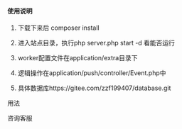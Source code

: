 #### 使用说明

1. 下载下来后 composer install

2. 进入站点目录，执行php server.php start -d 看能否运行

3. worker配置文件在application/extra目录下

4. 逻辑操作在application/push/controller/Event.php中

5. 具体数据库https://gitee.com/zzf199407/database.git

用法
<div class="laykefu-min">咨询客服</div>
<link href="http://你的域名/static/customer/css/laykefu.css" rel="stylesheet" type="text/css" />
<link href="http://你的域名/static/css/chat/css/jquery-sina-emotion.min.css" rel="stylesheet">
<script src="http://你的域名/static/customer/js/laykefu.js"></script>
<script type="text/javascript" src="http://你的域名/static/css/chat/js/jquery-sina-emotion.js"></script>
<!-- <script type="text/javascript" src="https://unpkg.com/vconsole/dist/vconsole.min.js"></script> -->
<script type="text/javascript">
 // var vConsole = new window.VConsole();
laykefu.init({
    group: 1,//客服分组
    socket: '',//聊天服务器地址（随便填）
    face_path: 'http://chat.tuanzf.top/static/customer/images/face',//表情包路径
    upload_url: '/index/upload/uploadImg',//图片上传路径
});
